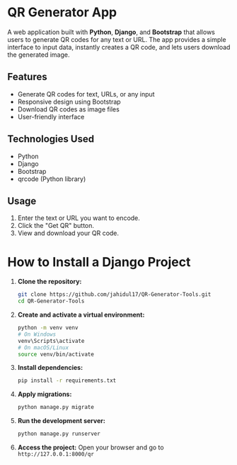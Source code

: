 # QR Generator App

A web application built with **Python**, **Django**, and **Bootstrap** that allows users to generate QR codes for any text or URL. The app provides a simple interface to input data, instantly creates a QR code, and lets users download the generated image.

## Features

- Generate QR codes for text, URLs, or any input
- Responsive design using Bootstrap
- Download QR codes as image files
- User-friendly interface

## Technologies Used

- Python
- Django
- Bootstrap
- qrcode (Python library)

## Usage

1. Enter the text or URL you want to encode.
2. Click the "Get QR" button.
3. View and download your QR code.



# How to Install a Django Project 
1. **Clone the repository:**
    ```bash
    git clone https://github.com/jahidul17/QR-Generator-Tools.git
    cd QR-Generator-Tools
    ```

2. **Create and activate a virtual environment:**
    ```bash
    python -m venv venv
    # On Windows
    venv\Scripts\activate
    # On macOS/Linux
    source venv/bin/activate
    ```

3. **Install dependencies:**
    ```bash
    pip install -r requirements.txt
    ```

4. **Apply migrations:**
    ```bash
    python manage.py migrate
    ```

5. **Run the development server:**
    ```bash
    python manage.py runserver
    ```

6. **Access the project:**
    Open your browser and go to `http://127.0.0.1:8000/qr`<br>
